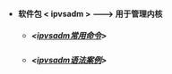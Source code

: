 - ####  软件包 < ipvsadm > ---> 用于管理内核
  - ##### <[ipvsadm常用命令](https://github.com/guiaiy/linux/blob/master/LVS/%E9%80%89%E9%A1%B9.png)>
  - ##### <[ipvsadm语法案例](https://github.com/guiaiy/linux/blob/master/LVS/%E6%A1%88%E4%BE%8B.png)>
